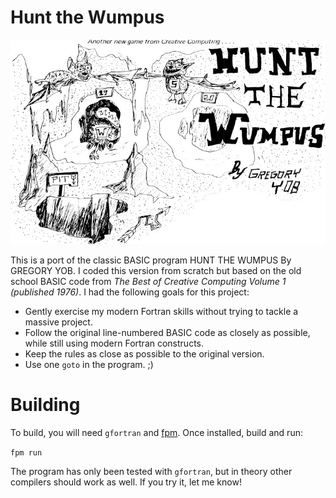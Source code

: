 # Hunt the Wumpus

![wumpus](wumpus.jpg)

This is a port of the classic BASIC program HUNT THE WUMPUS By GREGORY YOB. I coded this version from scratch but based on the old school BASIC code from *The Best of Creative Computing Volume 1 (published 1976)*. I had the following goals for this project:

- Gently exercise my modern Fortran skills without trying to tackle a massive project.
- Follow the original line-numbered BASIC code as closely as possible, while still using modern Fortran constructs.
- Keep the rules as close as possible to the original version.
- Use one `goto` in the program. ;) 

# Building

To build, you will need `gfortran` and [fpm](https://fpm.fortran-lang.org/). Once installed, build and run:

`fpm run`


The program has only been tested with `gfortran`, but in theory other compilers should work as well. If you try it, let me know!
